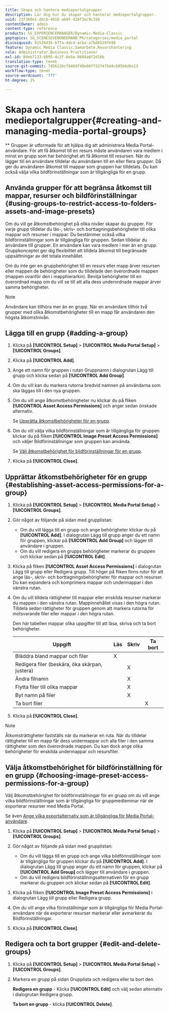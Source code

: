 ```yaml
---
title: Skapa och hantera medieportalgrupper
description: Lär dig hur du skapar och hanterar medieportalgrupper.
uuid: 23f360e1-ddcb-491b-ab9f-428f3ac9c316
contentOwner: admin
content-type: reference
products: SG_EXPERIENCEMANAGER/Dynamic-Media-Classic
geptopics: SG_SCENESEVENONDEMAND_PK/categories/media_portal
discoiquuid: 91524d36-b77a-4dc4-acba-a7bd85297e98
feature: Dynamic Media Classic,Samarbete,Resurshantering
role: Administrator,Business Practitioner
exl-id: 0deb7133-b895-4c3f-8e5e-8604a6f2d16b
translation-type: tm+mt
source-git-commit: 7456226cf6469f40e66ff327475d4c605b6d6e13
workflow-type: tm+mt
source-wordcount: '777'
ht-degree: 1%

---
```


# Skapa och hantera medieportalgrupper{#creating-and-managing-media-portal-groups}

** Grupper är utformade för att hjälpa dig att administrera Media Portal-användare. För att få åtkomst till en resurs måste användaren vara medlem i minst en grupp som har behörighet att få åtkomst till resursen. När du lägger till en användare tilldelar du användaren till en eller flera grupper. Då ger du användaren åtkomst till mappar som gruppen har tilldelats. Du kan också välja vilka bildförinställningar som är tillgängliga för en grupp.

## Använda grupper för att begränsa åtkomst till mappar, resurser och bildförinställningar {#using-groups-to-restrict-access-to-folders-assets-and-image-presets}

Om du vill ge åtkomstbehörighet på olika nivåer skapar du grupper. För varje grupp tilldelar du läs-, skriv- och borttagningsbehörigheter till olika mappar och resurser i mappar. Du bestämmer också vilka bildförinställningar som är tillgängliga för gruppen. Sedan tilldelar du användare till grupper. En användare kan vara medlem i mer än en grupp. Gruppkonceptet ger dig flexibilitet att tilldela åtkomst till begränsade uppsättningar av det totala innehållet.

Om du inte ger en gruppbehörighet till en resurs eller mapp ärver resursen eller mappen de behörigheter som du tilldelade den överordnade mappen (mappen ovanför den i mapphierarkin). Bevilja behörigheter till en överordnad mapp om du vill se till att alla dess underordnade mappar ärver samma behörigheter.

>[!NOTE]
>
>Användare kan tillhöra mer än en grupp. När en användare tillhör två grupper med olika åtkomstbehörigheter till en mapp får användaren den högsta åtkomstnivån.

## Lägga till en grupp {#adding-a-group}

1. Klicka på **[!UICONTROL Setup]** > **[!UICONTROL Media Portal Setup]** > **[!UICONTROL Groups]**.
1. Klicka på **[!UICONTROL Add]**.
1. Ange ett namn för gruppen i rutan Gruppnamn i dialogrutan Lägg till grupp och klicka sedan på **[!UICONTROL Add Group]**.
1. Om du vill kan du markera rutorna bredvid namnen på användarna som ska läggas till i den nya gruppen.
1. Om du vill ange åtkomstbehörigheter nu klickar du på fliken **[!UICONTROL Asset Access Permissions]** och anger sedan önskade alternativ.

   Se [Upprätta åtkomstbehörigheter för en grupp](creating-media-portal-groups.md#establishing_asset_access_permissions_for_a_group).

1. Om du vill välja vilka bildförinställningar som är tillgängliga för gruppen klickar du på fliken **[!UICONTROL Image Preset Access Permissions]** och väljer Bildförinställningar som gruppen kan använda.

   Se [Välj åtkomstbehörighet för bildförinställningar för en grupp](creating-media-portal-groups.md#choosing_image_preset_access_permissions_for_a_group).

1. Klicka på **[!UICONTROL Close]**.

## Upprättar åtkomstbehörigheter för en grupp {#establishing-asset-access-permissions-for-a-group}

1. Klicka på **[!UICONTROL Setup]** > **[!UICONTROL Media Portal Setup]** > **[!UICONTROL Groups]**.
1. Gör något av följande på sidan med grupplistan:

   * Om du vill lägga till en grupp och ange behörigheter klickar du på **[!UICONTROL Add]**. I dialogrutan Lägg till grupp anger du ett namn för gruppen, klickar på **[!UICONTROL Add Group]** och lägger till användare i gruppen.
   * Om du vill redigera en grupps behörigheter markerar du gruppen och klickar sedan på **[!UICONTROL Edit]**.

1. Klicka på fliken **[!UICONTROL Asset Access Permissions]** i dialogrutan Lägg till grupp eller Redigera grupp. Till höger på fliken finns rutor för att ange läs-, skriv- och borttagningsbehörigheter för mappar och resurser. Du kan expandera och komprimera mappar och undermappar i den vänstra rutan.
1. Om du vill tilldela rättigheter till mappar eller enskilda resurser markerar du mappen i den vänstra rutan. Mappinnehållet visas i den högra rutan. Tilldela sedan rättigheter för gruppen genom att markera rutorna för motsvarande filer eller mappar i den högra rutan.

   Den här tabellen mappar olika uppgifter till att läsa, skriva och ta bort behörigheter.

   | Uppgift | Läs | Skriv | Ta bort |
   |--- |--- |--- |--- |
   | Bläddra bland mappar och filer | X |  |  |
   | Redigera filer (beskära, öka skärpan, justera) |  | X |  |
   | Ändra filnamn |  | X |  |
   | Flytta filer till olika mappar |  | X |  |
   | Byt namn på filer |  | X |  |
   | Ta bort filer |  |  | X |

1. Klicka på **[!UICONTROL Close]**.

>[!NOTE]
>
>Åtkomsträttigheter fastställs när du markerar en ruta. När du tilldelar rättigheter till en mapp får dess undermappar och alla filer i den samma rättigheter som den överordnade mappen. Du kan dock ange olika behörigheter för enskilda undermappar och resursfiler.

## Välja åtkomstbehörighet för bildförinställning för en grupp {#choosing-image-preset-access-permissions-for-a-group}

Välj åtkomstbehörighet för bildförinställningar för en grupp om du vill ange vilka bildförinställningar som är tillgängliga för gruppmedlemmar när de exporterar resurser med Media Portal.

Se även [Ange vilka exportalternativ som är tillgängliga för Media Portal-användare](specifying-export-options-available-media.md#specifying_export_options_available_to_media_portal_users).

1. Klicka på **[!UICONTROL Setup]** > **[!UICONTROL Media Portal Setup]** > **[!UICONTROL Groups]**.
1. Gör något av följande på sidan med grupplistan:

   * Om du vill lägga till en grupp och ange vilka bildförinställningar som är tillgängliga för gruppen klickar du på **[!UICONTROL Add]**. I dialogrutan Lägg till grupp anger du ett namn för gruppen, klickar på **[!UICONTROL Add Group]** och lägger till användare i gruppen.
   * Om du vill redigera bildförinställningsalternativen för en grupp markerar du gruppen och klickar sedan på **[!UICONTROL Edit]**.

1. Klicka på fliken **[!UICONTROL Image Preset Access Permissions]** i dialogrutan Lägg till grupp eller Redigera grupp.
1. Om du vill ange vilka förinställningar som är tillgängliga för Media Portal-användare när de exporterar resurser markerar eller avmarkerar du Bildförinställningar.
1. Klicka på **[!UICONTROL Close]**.

## Redigera och ta bort grupper {#edit-and-delete-groups}

1. Klicka på **[!UICONTROL Setup]** > **[!UICONTROL Media Portal Setup]** > **[!UICONTROL Groups]**.
1. Markera en grupp på sidan Grupplista och redigera eller ta bort den.

   **Redigera en grupp** - Klicka  **[!UICONTROL Edit]** och välj sedan alternativ i dialogrutan Redigera grupp.

   **Ta bort en grupp** - klicka  **[!UICONTROL Delete]**.

